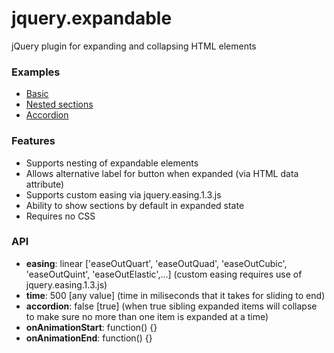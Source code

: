 jquery.expandable
=====================

jQuery plugin for expanding and collapsing HTML elements

<h3>Examples</h3>
<ul>
	<li><a href="http://smohadjer.github.io/jquery.expandable/demo/basic.html">Basic</a></li>
	<li><a href="http://smohadjer.github.io/jquery.expandable/demo/nested.html">Nested sections</a></li>
	<li><a href="http://smohadjer.github.io/jquery.expandable/demo/accordion.html">Accordion</a></li>	
</ul>

<h3>Features</h3>
<ul>
	<li>Supports nesting of expandable elements</li>
	<li>Allows alternative label for button when expanded (via HTML data attribute)</li>
	<li>Supports custom easing via jquery.easing.1.3.js</li>
	<li>Ability to show sections by default in expanded state</li>
	<li>Requires no CSS</li>
</ul>

<h3>API</h3>
<ul>
	<li><strong>easing</strong>: linear ['easeOutQuart', 'easeOutQuad', 'easeOutCubic', 'easeOutQuint', 'easeOutElastic',...] (custom easing requires use of jquery.easing.1.3.js)</li>
	<li><strong>time</strong>: 500 [any value] (time in miliseconds that it takes for sliding to end)</li>
	<li><strong>accordion</strong>: false [true] (when true sibling expanded items will collapse to make sure no more than one item is expanded at a time)</li>
	<li><strong>onAnimationStart</strong>: function() {} </li>
	<li><strong>onAnimationEnd</strong>: function() {} </li>
</ul>
